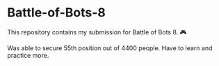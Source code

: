 # Battle-of-Bots-8
This repository contains my submission for Battle of Bots 8. :video_game:

Was able to secure 55th position out of 4400 people. Have to learn and practice more. 


